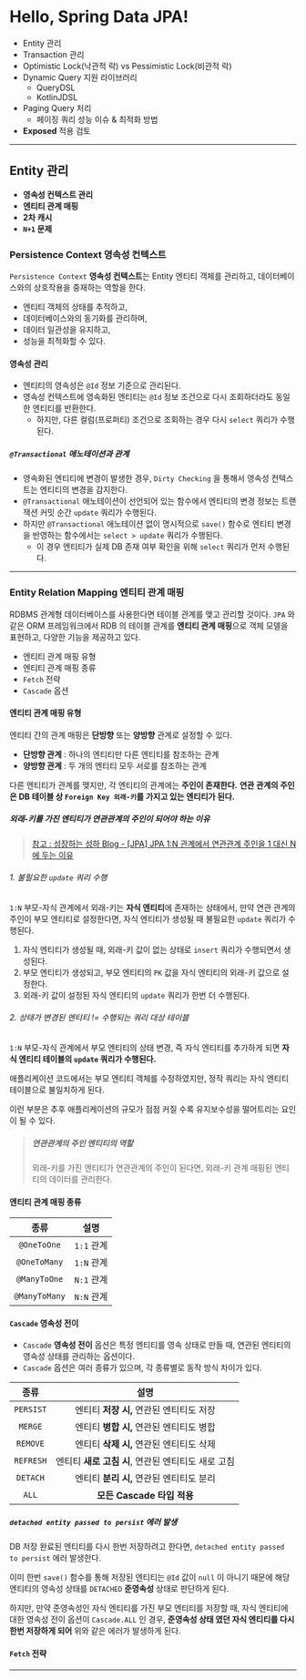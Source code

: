 # Hello, Spring Data JPA!

- Entity 관리
- Transaction 관리
- Optimistic Lock(낙관적 락) vs Pessimistic Lock(비관적 락)
- Dynamic Query 지원 라이브러리
  - QueryDSL
  - KotlinJDSL
- Paging Query 처리 
  - 페이징 쿼리 성능 이슈 & 최적화 방법
- **Exposed** 적용 검토

---

## Entity 관리

- **영속성 컨텍스트 관리**
- **엔티티 관계 매핑**
- **2차 캐시**
- **`N+1` 문제**

### Persistence Context 영속성 컨텍스트

`Persistence Context` **영속성 컨텍스트**는 Entity 엔티티 객체를 관리하고,
데이터베이스와의 상호작용을 중재하는 역할을 한다.

- 엔티티 객체의 상태를 추적하고,
- 데이터베이스와의 동기화를 관리하며,
- 데이터 일관성을 유지하고,
- 성능을 최적화할 수 있다.

#### 영속성 관리

- 엔티티의 영속성은 `@Id` 정보 기준으로 관리된다.
- 영속성 컨텍스트에 영속화된 엔티티는 `@Id` 정보 조건으로 다시 조회하더라도 동일한 엔티티를 반환한다.
  - 하지만, 다른 컬럼(프로퍼티) 조건으로 조회하는 경우 다시 `select` 쿼리가 수행된다.

##### `@Transactional` 애노테이션과 관계

- 영속화된 엔티티에 변경이 발생한 경우, `Dirty Checking` 을 통해서 영속성 컨텍스트는 엔티티의 변경을 감지한다.
- `@Transactional` 애노테이션이 선언되어 있는 함수에서 엔티티의 변경 정보는 트랜잭션 커밋 순간 `update` 쿼리가 수행된다.
- 하지만 `@Transactional` 애노테이션 없이 명시적으로 `save()` 함수로 엔티티 변경을 반영하는 함수에서는 `select > update` 쿼리가 수행된다.
  - 이 경우 엔티티가 실제 DB 존재 여부 확인을 위해 `select` 쿼리가 먼저 수행된다.

---

### Entity Relation Mapping 엔티티 관계 매핑

RDBMS 관계형 데이터베이스를 사용한다면 테이블 관계를 맺고 관리할 것이다.
`JPA` 와 같은 ORM 프레임워크에서 RDB 의 테이블 관계를 **엔티티 관계 매핑**으로 객체 모델을 표현하고,
다양한 기능을 제공하고 있다.

- 엔티티 관계 매핑 유형
- 엔티티 관계 매핑 종류
- `Fetch` 전략
- `Cascade` 옵션

#### 엔티티 관계 매핑 유형

엔티티 간의 관계 매핑은 **단방향** 또는 **양방향** 관계로 설정할 수 있다.

- **단방향 관계** : 하나의 엔티티만 다른 엔티티를 참조하는 관계
- **양방향 관계** : 두 개의 엔티티 모두 서로를 참조하는 관계

다른 엔티티가 관계를 맺지만, 각 엔티티의 관계에는 **주인이 존재한다.**
**연관 관계의 주인은 DB 테이블 상 `Foreign Key 외래-키`를 가지고 있는 엔티티가 된다.**

##### 외래-키를 가진 엔티티가 연관관계의 주인이 되어야 하는 이유

> [참고 : 성장하는 성하 Blog - [JPA] JPA 1:N 관계에서 연관관계 주인을 1 대신 N에 두는 이유](https://ksh-coding.tistory.com/112)

###### 1. 불필요한 `update` 쿼리 수행

`1:N` 부모-자식 관계에서 외래-키는 **자식 엔티티**에 존재하는 상태에서, 
만약 연관 관계의 주인이 부모 엔티티로 설정한다면, 자식 엔티티가 생성될 때 불필요한 `update` 쿼리가 수행된다.

1. 자식 엔티티가 생성될 때, 외래-키 값이 없는 상태로 `insert` 쿼리가 수행되면서 생성된다.
2. 부모 엔티티가 생성되고, 부모 엔티티의 `PK` 값을 자식 엔티티의 외래-키 값으로 설정한다.
3. 외래-키 값이 설정된 자식 엔티티의 `update` 쿼리가 한번 더 수행된다.

###### 2. 상태가 변경된 엔티티 != 수행되는 쿼리 대상 테이블

`1:N` 부모-자식 관계에서 부모 엔티티의 상태 변경, 즉 자식 엔티티를 추가하게 되면
**자식 엔티티 테이블의 `update` 쿼리가 수행된다.**

애플리케이션 코드에서는 부모 엔티티 객체를 수정하였지만, 정작 쿼리는 자식 엔티티 테이블으로 불일치하게 된다.

이런 부분은 추후 애플리케이션의 규모가 점점 커질 수록 유지보수성을 떨어트리는 요인이 될 수 있다.

> ##### 연관관계의 주인 엔티티의 역할
> 외래-키를 가진 엔티티가 연관관계의 주인이 된다면, 외래-키 관계 매핑된 엔티티의 데이터를 관리한다.

#### 엔티티 관계 매핑 종류

|      종류       |    설명    |
|:-------------:|:--------:|
|  `@OneToOne`  | `1:1` 관계 |
| `@OneToMany`  | `1:N` 관계 |
| `@ManyToOne`  | `N:1` 관계 |
| `@ManyToMany` | `N:N` 관계 |

#### `Cascade` 영속성 전이

- `Cascade` **영속성 전이** 옵션은 특정 엔티티를 영속 상태로 만들 때, 연관된 엔티티의 영속성 상태를 관리하는 옵션이다.
- `Cascade` 옵션은 여러 종류가 있으며, 각 종류별로 동작 방식 차이가 있다.

|    종류     |               설명                |
|:---------:|:-------------------------------:|
| `PERSIST` |    엔티티 **저장 시,** 연관된 엔티티도 저장    |
|  `MERGE`  |    엔티티 **병합 시,** 연관된 엔티티도 병합    |
| `REMOVE`  |    엔티티 **삭제 시,** 연관된 엔티티도 삭제    |
| `REFRESH` | 엔티티 **새로 고침 시**, 연관된 엔티티도 새로 고침 |
| `DETACH`  |    엔티티 **분리 시,** 연관된 엔티티도 분리    |
|   `ALL`   |      **모든 Cascade 타입 적용**       |

##### `detached entity passed to persist` 에러 발생

DB 저장 완료된 엔티티를 다시 한번 저장하려고 한다면, `detached entity passed to persist` 에러 발생한다.

이미 한번 `save()` 함수를 통해 저장된 엔티티는 `@Id` 값이 `null` 이 아니기 때문에 
해당 엔티티의 영속성 상태를 `DETACHED` **준영속성** 상태로 판단하게 된다.

하지만, 만약 준영속성인 자식 엔티티를 가진 부모 엔티티를 저장할 때, 자식 엔티티에 대한 영속성 전이 옵션이 `Cascade.ALL` 인 경우,
**준영속성 상태 였던 자식 엔티티를 다시 한번 저장하게 되어** 위와 같은 에러가 발생하게 된다.

#### `Fetch` 전략


---